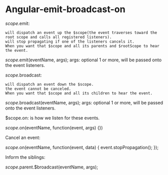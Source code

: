 # Angular-emit-broadcast-on
$scope.$emit: 
    
    will dispatch an event up the $scope(the event traverses toward the root scope and calls all registered listeners). 
    will stop propagating if one of the listeners cancels it.
    When you want that $scope and all its parents and $rootScope to hear the event.

$scope.$emit(eventName, args);
    args: optional 1 or more, will be passed onto the event listeners.

$scope.$broadcast: 
    
    will dispatch an event down the $scope.
    the event cannot be canceled.
    When you want that $scope and all its children to hear the event.

$scope.$broadcast(eventName, args);
    args: optional 1 or more, will be passed onto the event listeners.

$scope.on: is how we listen for these events.

$scope.$on(eventName, function(event, args) {})

Cancel an event:

$scope.$on(eventName, function(event, data) {
    event.stopPropagation();
});

Inform the siblings:

$scope.$parent.$broadcast(eventName, args);
